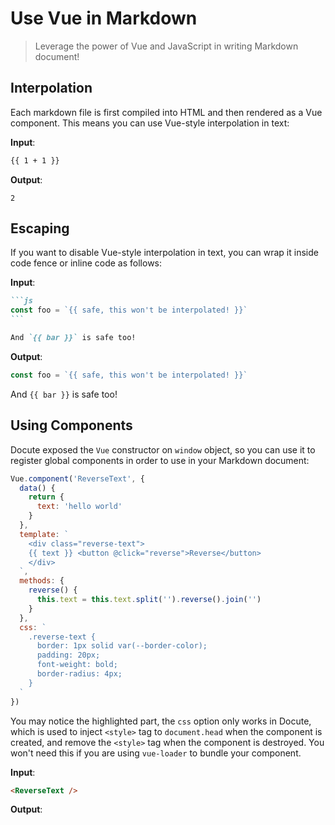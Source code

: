 # Use Vue in Markdown

> Leverage the power of Vue and JavaScript in writing Markdown document!

## Interpolation

Each markdown file is first compiled into HTML and then rendered as a Vue component. This means you can use Vue-style interpolation in text:

__Input__:

```markdown
{{ 1 + 1 }}
```

__Output__:

```
2
```

## Escaping

If you want to disable Vue-style interpolation in text, you can wrap it inside code fence or inline code as follows:

__Input__:

````markdown
```js
const foo = `{{ safe, this won't be interpolated! }}`
```

And `{{ bar }}` is safe too!
````

__Output__:

```js
const foo = `{{ safe, this won't be interpolated! }}`
```

And `{{ bar }}` is safe too!

## Using Components

Docute exposed the `Vue` constructor on `window` object, so you can use it to register global components in order to use in your Markdown document:

```js {17-24}
Vue.component('ReverseText', {
  data() {
    return {
      text: 'hello world'
    }
  },
  template: `
    <div class="reverse-text">
    {{ text }} <button @click="reverse">Reverse</button>
    </div>
  `,
  methods: {
    reverse() {
      this.text = this.text.split('').reverse().join('')
    }
  },
  css: `
    .reverse-text {
      border: 1px solid var(--border-color);
      padding: 20px;
      font-weight: bold;
      border-radius: 4px;
    }
  `
})
```

You may notice the highlighted part, the `css` option only works in Docute, which is used to inject `<style>` tag to `document.head` when the component is created, and remove the `<style>` tag when the component is destroyed. You won't need this if you are using `vue-loader` to bundle your component.

__Input__:

```markdown
<ReverseText />
```

__Output__:

<ReverseText />
